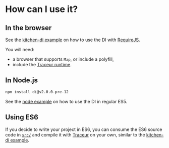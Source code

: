 # How can I use it?

## In the browser
See the [kitchen-di example](../example/kitchen-di/index.html) on how to use the DI with [RequireJS].

You will need:
- a browser that supports `Map`, or include a polyfill,
- include the [Traceur runtime].

## In Node.js
```bash
npm install di@v2.0.0-pre-12
```

See the [node example] on how to use the DI in regular ES5.

## Using ES6
If you decide to write your project in ES6, you can consume the ES6 source code in [`src/`] and compile it with [Traceur] on your own, similar to the [kitchen-di example].


[kitchen-di example]: ../example/kitchen-di
[RequireJS]: http://requirejs.org/
[Traceur runtime]: https://github.com/google/traceur-compiler/blob/master/src/runtime/runtime.js
[node example]: ../example/node
[`src/`]: ../src
[Traceur]: https://github.com/google/traceur-compiler

